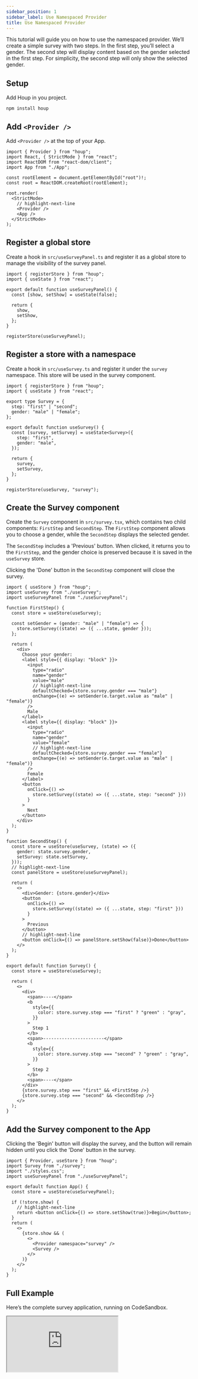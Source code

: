 ```yaml
---
sidebar_position: 1
sidebar_label: Use Namespaced Provider
title: Use Namespaced Provider
---
```


This tutorial will guide you on how to use the namespaced provider. We’ll create a simple survey with two steps. In the first step, you’ll select a gender. The second step will display content based on the gender selected in the first step. For simplicity, the second step will only show the selected gender.

## Setup

Add Houp in you project.

```tsx
npm install houp
```

## Add `<Provider />`

Add `<Provider />` at the top of your App.

```tsx title="src/index.tsx"
import { Provider } from "houp";
import React, { StrictMode } from "react";
import ReactDOM from "react-dom/client";
import App from "./App";

const rootElement = document.getElementById("root")!;
const root = ReactDOM.createRoot(rootElement);

root.render(
  <StrictMode>
    // highlight-next-line
    <Provider />
    <App />
  </StrictMode>
);
```

## Register a global store

Create a hook in `src/useSurveyPanel.ts` and register it as a global store to manage the visibility of the survey panel.

```tsx title="src/useSurveyPanel.ts"
import { registerStore } from "houp";
import { useState } from "react";

export default function useSurveyPanel() {
  const [show, setShow] = useState(false);

  return {
    show,
    setShow,
  };
}

registerStore(useSurveyPanel);
```

## Register a store with a namespace

Create a hook in `src/useSurvey.ts` and register it under the `survey` namespace. This store will be used in the survey component.

```tsx title="src/useSurvey.ts"
import { registerStore } from "houp";
import { useState } from "react";

export type Survey = {
  step: "first" | "second";
  gender: "male" | "female";
};

export default function useSurvey() {
  const [survey, setSurvey] = useState<Survey>({
    step: "first",
    gender: "male",
  });

  return {
    survey,
    setSurvey,
  };
}

registerStore(useSurvey, "survey");
```

## Create the Survey component

Create the `Survey` component in `src/survey.tsx`, which contains two child components: `FirstStep` and `SecondStep`. The `FirstStep` component allows you to choose a gender, while the `SecondStep` displays the selected gender.

The `SecondStep` includes a 'Previous' button. When clicked, it returns you to the `FirstStep`, and the gender choice is preserved because it is saved in the `useSurvey` store.

Clicking the 'Done' button in the `SecondStep` component will close the survey.

```tsx title="src/survey.tsx"
import { useStore } from "houp";
import useSurvey from "./useSurvey";
import useSurveyPanel from "./useSurveyPanel";

function FirstStep() {
  const store = useStore(useSurvey);

  const setGender = (gender: "male" | "female") => {
    store.setSurvey((state) => ({ ...state, gender }));
  };

  return (
    <div>
      Choose your gender:
      <label style={{ display: "block" }}>
        <input
          type="radio"
          name="gender"
          value="male"
          // highlight-next-line
          defaultChecked={store.survey.gender === "male"}
          onChange={(e) => setGender(e.target.value as "male" | "female")}
        />
        Male
      </label>
      <label style={{ display: "block" }}>
        <input
          type="radio"
          name="gender"
          value="female"
          // highlight-next-line
          defaultChecked={store.survey.gender === "female"}
          onChange={(e) => setGender(e.target.value as "male" | "female")}
        />
        Female
      </label>
      <button
        onClick={() =>
          store.setSurvey((state) => ({ ...state, step: "second" }))
        }
      >
        Next
      </button>
    </div>
  );
}

function SecondStep() {
  const store = useStore(useSurvey, (state) => ({
    gender: state.survey.gender,
    setSurvey: state.setSurvey,
  }));
  // highlight-next-line
  const panelStore = useStore(useSurveyPanel);

  return (
    <>
      <div>Gender: {store.gender}</div>
      <button
        onClick={() =>
          store.setSurvey((state) => ({ ...state, step: "first" }))
        }
      >
        Previous
      </button>
      // highlight-next-line
      <button onClick={() => panelStore.setShow(false)}>Done</button>
    </>
  );
}

export default function Survey() {
  const store = useStore(useSurvey);

  return (
    <>
      <div>
        <span>----</span>
        <b
          style={{
            color: store.survey.step === "first" ? "green" : "gray",
          }}
        >
          Step 1
        </b>
        <span>-----------------------</span>
        <b
          style={{
            color: store.survey.step === "second" ? "green" : "gray",
          }}
        >
          Step 2
        </b>
        <span>----</span>
      </div>
      {store.survey.step === "first" && <FirstStep />}
      {store.survey.step === "second" && <SecondStep />}
    </>
  );
}

```

## Add the Survey component to the App

Clicking the 'Begin' button will display the survey, and the button will remain hidden until you click the 'Done' button in the survey.

```tsx title="src/App.tsx"
import { Provider, useStore } from "houp";
import Survey from "./survey";
import "./styles.css";
import useSurveyPanel from "./useSurveyPanel";

export default function App() {
  const store = useStore(useSurveyPanel);

  if (!store.show) {
    // highlight-next-line
    return <button onClick={() => store.setShow(true)}>Begin</button>;
  }
  return (
    <>
      {store.show && (
        <>
          <Provider namespace="survey" />
          <Survey />
        </>
      )}
    </>
  );
}
```

## Full Example

Here’s the complete survey application, running on CodeSandbox.

<iframe src="https://codesandbox.io/embed/78sxzm?codemirror=1&hidenavigation=1&module=%2Fsrc%2Fsurvey.tsx&runonclick=1"
     style={{width:"100%", height: 500, border:0, borderRadius: 4, overflow:"hidden",}}
     title="houp-namespaced-provider-sample"
     allow="accelerometer; ambient-light-sensor; camera; encrypted-media; geolocation; gyroscope; hid; microphone; midi; payment; usb; vr; xr-spatial-tracking"
     sandbox="allow-forms allow-modals allow-popups allow-presentation allow-same-origin allow-scripts"
   ></iframe>